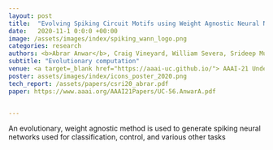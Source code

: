 ```yaml
---
layout: post
title:  "Evolving Spiking Circuit Motifs using Weight Agnostic Neural Networks."
date:   2020-11-1 0:0:0 +00:00
image: /assets/images/index/spiking_wann_logo.png
categories: research
authors: <b>Abrar Anwar</b>, Craig Vineyard, William Severa, Srideep Musuvathy, Suma Cardwell
subtitle: "Evolutionary computation"
venue: <a target=_blank href="https://aaai-uc.github.io/"> AAAI-21 Undergraduate Consortium </a>, 2021 <br> <a target=_blank href="http://www.cs.sandia.gov/summerproceedings/CCR2020.html"> Computer Science Research Institute Summer Proceedings, </a> 2020 <br> International Conference on Neuromorphic Systems (poster)
poster: assets/images/index/icons_poster_2020.png
tech_report: /assets/papers/csri20_abrar.pdf
paper: https://www.aaai.org/AAAI21Papers/UC-56.AnwarA.pdf


---
```

An evolutionary, weight agnostic method is used to generate spiking neural networks used for classification, control, and various other tasks

